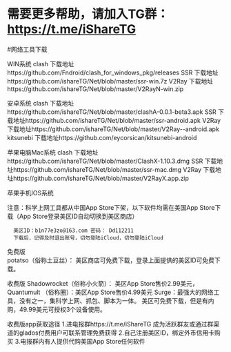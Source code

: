 # 需要更多帮助，请加入TG群：https://t.me/iShareTG

#网络工具下载

WIN系统
clash 下载地址https://github.com/Fndroid/clash_for_windows_pkg/releases
SSR   下载地址https://github.com/ishareTG/Net/blob/master/ssr-win.7z
V2Ray 下载地址https://github.com/ishareTG/Net/blob/master/V2RayN-win.zip 

安卓系统
clash 下载地址https://github.com/ishareTG/Net/blob/master/clashA-0.0.1-beta3.apk
SSR   下载地址https://github.com/ishareTG/Net/blob/master/ssr-android.apk
V2Ray 下载地址https://github.com/ishareTG/Net/blob/master/V2Ray--android.apk
kitsunebi 下载地址https://github.com/eycorsican/kitsunebi-android

苹果电脑Mac系统
clash 下载地址https://github.com/ishareTG/Net/blob/master/ClashX-1.10.3.dmg
SSR   下载地址https://github.com/ishareTG/Net/blob/master/ssr-mac.dmg
V2Ray 下载地址https://github.com/ishareTG/Net/blob/master/V2RayX.app.zip

苹果手机IOS系统

注意：科学上网工具都从中国App Store下架，以下软件均需在美国App Store下载（App Store登录美区ID自动切换到美区商店）
      
      美区ID：b1n77e3zo@163.com 密码： Dd112211
      下载后，记得及时退出账号，切勿登陆iCloud，切勿登陆iCloud
免费版      
potatso（俗称土豆丝）： 美区商店可免费下载，登录上面提供的美区ID可免费下载。

收费版
Shadowrocket（俗称小火箭）： 美区App Store售价2.99美元，
Quantumult （俗称圈）：美区App Store售价4.99美元
Surge：最强大的网络工具，没有之一，集科学上网、抓包、脚本为一体。 美区可免费下载，但是有内购，49.99美元可授权3个设备使用。

收费版app获取途径
1.进电报群https://t.me/iShareTG 成为活跃群友或通过群渠道的glados付费用户可联系管理免费获得
2.自己注册美区ID，绑定外币信用卡购买
3.电报群内有人提供代购美国App Store任何软件


